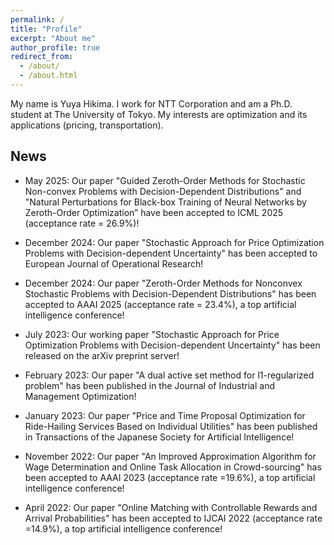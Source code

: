 ```yaml
---
permalink: /
title: "Profile"
excerpt: "About me"
author_profile: true
redirect_from: 
  - /about/
  - /about.html
---
```


My name is Yuya Hikima. I work for NTT Corporation and am a Ph.D. student at The University of Tokyo.
My interests are optimization and its applications (pricing, transportation).

## News
- May 2025: Our paper "Guided Zeroth-Order Methods for Stochastic Non-convex Problems with Decision-Dependent Distributions" and "Natural Perturbations for Black-box Training of Neural Networks by Zeroth-Order Optimization” have been accepted to ICML 2025 (acceptance rate = 26.9%)!

- December 2024: Our paper "Stochastic Approach for Price Optimization Problems with Decision-dependent Uncertainty" has been accepted to European Journal of Operational Research!

- December 2024: Our paper "Zeroth-Order Methods for Nonconvex Stochastic Problems with Decision-Dependent Distributions" has been accepted to AAAI 2025 (acceptance rate = 23.4%), a top artificial intelligence conference! 

- July 2023: Our working paper "Stochastic Approach for Price Optimization Problems with Decision-dependent Uncertainty" has been released on the arXiv preprint server!

- February 2023: Our paper "A dual active set method for l1-regularized problem" has been published in the Journal of Industrial and Management Optimization!

- January 2023: Our paper "Price and Time Proposal Optimization for Ride-Hailing Services Based on Individual Utilities" has been published in Transactions of the Japanese Society for Artificial Intelligence!

- November 2022: Our paper "An Improved Approximation Algorithm for Wage Determination and Online Task Allocation in Crowd-sourcing" has been accepted to AAAI 2023 (acceptance rate =19.6%), a top artificial intelligence conference! 

- April 2022: Our paper "Online Matching with Controllable Rewards and Arrival Probabilities" has been accepted to IJCAI 2022 (acceptance rate =14.9%), a top artificial intelligence conference!
